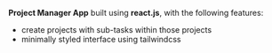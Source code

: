 **Project Manager App** built using **react.js**, with the following features:

- create projects with sub-tasks within those projects
- minimally styled interface using tailwindcss
